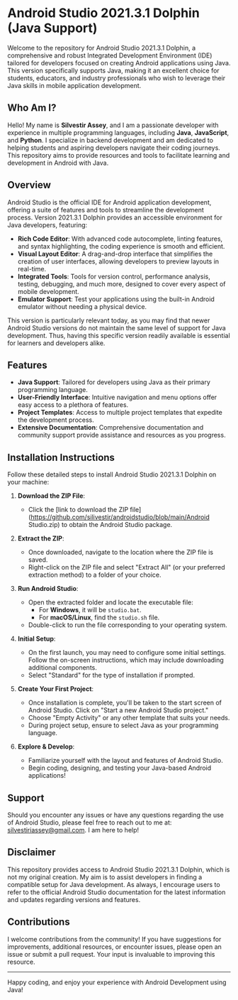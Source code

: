 # Android Studio 2021.3.1 Dolphin (Java Support)

Welcome to the repository for Android Studio 2021.3.1 Dolphin, a comprehensive and robust Integrated Development Environment (IDE) tailored for developers focused on creating Android applications using Java. This version specifically supports Java, making it an excellent choice for students, educators, and industry professionals who wish to leverage their Java skills in mobile application development.

## Who Am I?

Hello! My name is **Silvestir Assey**, and I am a passionate developer with experience in multiple programming languages, including **Java**, **JavaScript**, and **Python**. I specialize in backend development and am dedicated to helping students and aspiring developers navigate their coding journeys. This repository aims to provide resources and tools to facilitate learning and development in Android with Java.

## Overview

Android Studio is the official IDE for Android application development, offering a suite of features and tools to streamline the development process. Version 2021.3.1 Dolphin provides an accessible environment for Java developers, featuring:

- **Rich Code Editor**: With advanced code autocomplete, linting features, and syntax highlighting, the coding experience is smooth and efficient.
- **Visual Layout Editor**: A drag-and-drop interface that simplifies the creation of user interfaces, allowing developers to preview layouts in real-time.
- **Integrated Tools**: Tools for version control, performance analysis, testing, debugging, and much more, designed to cover every aspect of mobile development.
- **Emulator Support**: Test your applications using the built-in Android emulator without needing a physical device.

This version is particularly relevant today, as you may find that newer Android Studio versions do not maintain the same level of support for Java development. Thus, having this specific version readily available is essential for learners and developers alike.

## Features

- **Java Support**: Tailored for developers using Java as their primary programming language.
- **User-Friendly Interface**: Intuitive navigation and menu options offer easy access to a plethora of features.
- **Project Templates**: Access to multiple project templates that expedite the development process.
- **Extensive Documentation**: Comprehensive documentation and community support provide assistance and resources as you progress.

## Installation Instructions

Follow these detailed steps to install Android Studio 2021.3.1 Dolphin on your machine:

1. **Download the ZIP File**:
   - Click the [link to download the ZIP file](https://github.com/silivestir/androidstudio/blob/main/Android Studio.zip) to obtain the Android Studio package.

2. **Extract the ZIP**:
   - Once downloaded, navigate to the location where the ZIP file is saved.
   - Right-click on the ZIP file and select "Extract All" (or your preferred extraction method) to a folder of your choice.

3. **Run Android Studio**:
   - Open the extracted folder and locate the executable file:
     - For **Windows**, it will be `studio.bat`.
     - For **macOS/Linux**, find the `studio.sh` file.
   - Double-click to run the file corresponding to your operating system.

4. **Initial Setup**:
   - On the first launch, you may need to configure some initial settings. Follow the on-screen instructions, which may include downloading additional components.
   - Select "Standard" for the type of installation if prompted.

5. **Create Your First Project**:
   - Once installation is complete, you'll be taken to the start screen of Android Studio. Click on "Start a new Android Studio project."
   - Choose "Empty Activity" or any other template that suits your needs.
   - During project setup, ensure to select Java as your programming language.

6. **Explore & Develop**:
   - Familiarize yourself with the layout and features of Android Studio.
   - Begin coding, designing, and testing your Java-based Android applications!

## Support

Should you encounter any issues or have any questions regarding the use of Android Studio, please feel free to reach out to me at: [silvestiriassey@gmail.com](mailto:silvestiriassey@gmail.com). I am here to help!

## Disclaimer

This repository provides access to Android Studio 2021.3.1 Dolphin, which is not my original creation. My aim is to assist developers in finding a compatible setup for Java development. As always, I encourage users to refer to the official Android Studio documentation for the latest information and updates regarding versions and features.

## Contributions

I welcome contributions from the community! If you have suggestions for improvements, additional resources, or encounter issues, please open an issue or submit a pull request. Your input is invaluable to improving this resource.

---

Happy coding, and enjoy your experience with Android Development using Java!
